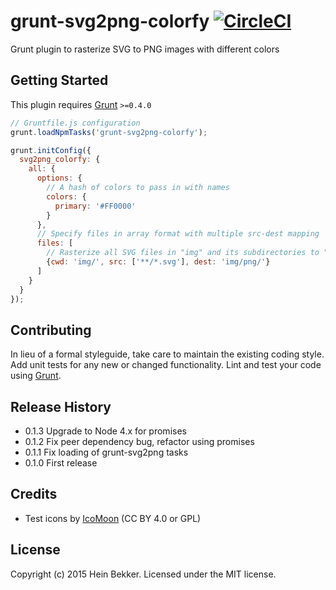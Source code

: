 # grunt-svg2png-colorfy [![CircleCI](https://circleci.com/gh/netbek/grunt-svg2png-colorfy.svg?style=svg)](https://circleci.com/gh/netbek/grunt-svg2png-colorfy)

Grunt plugin to rasterize SVG to PNG images with different colors

## Getting Started
This plugin requires [Grunt](http://gruntjs.com/) `>=0.4.0`

````javascript
// Gruntfile.js configuration
grunt.loadNpmTasks('grunt-svg2png-colorfy');

grunt.initConfig({
  svg2png_colorfy: {
    all: {
      options: {
        // A hash of colors to pass in with names
        colors: {
          primary: '#FF0000'
        }
      },
      // Specify files in array format with multiple src-dest mapping
      files: [
        // Rasterize all SVG files in "img" and its subdirectories to "img/png"
        {cwd: 'img/', src: ['**/*.svg'], dest: 'img/png/'}
      ]
    }
  }
});
````

## Contributing
In lieu of a formal styleguide, take care to maintain the existing coding style. Add unit tests for any new or changed functionality. Lint and test your code using [Grunt](http://gruntjs.com/).

## Release History
* 0.1.3 Upgrade to Node 4.x for promises
* 0.1.2 Fix peer dependency bug, refactor using promises
* 0.1.1 Fix loading of grunt-svg2png tasks
* 0.1.0 First release

## Credits
* Test icons by [IcoMoon](https://icomoon.io) (CC BY 4.0 or GPL)

## License
Copyright (c) 2015 Hein Bekker. Licensed under the MIT license.

